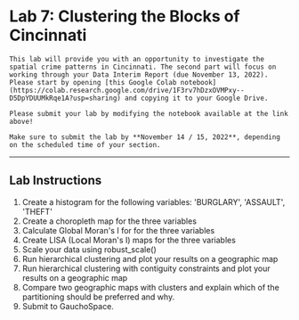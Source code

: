 # Lab 7: Clustering the Blocks of Cincinnati

````{caution}
This lab will provide you with an opportunity to investigate the spatial crime patterns in Cincinnati. The second part will focus on working through your Data Interim Report (due November 13, 2022). Please start by opening [this Google Colab notebook](https://colab.research.google.com/drive/1F3rv7hDzxOVMPxy--D5DpYDUUMkRqe1A?usp=sharing) and copying it to your Google Drive. 
````

````{important}
Please submit your lab by modifying the notebook available at the link above!
````

````{warning}
Make sure to submit the lab by **November 14 / 15, 2022**, depending on the scheduled time of your section.
````

---

## Lab Instructions

1. Create a histogram for the following variables: 'BURGLARY', 'ASSAULT', 'THEFT' 
2. Create a choropleth map for the three variables 
3. Calculate Global Moran's I for for the three variables 
4. Create LISA (Local Moran's I) maps for the three variables 
5. Scale your data using robust_scale()
6. Run hierarchical clustering and plot your results on a geographic map 
7. Run hierarchical clustering with contiguity constraints and plot your results on a geographic map
8. Compare two geographic maps with clusters and explain which of the partitioning should be preferred and why. 
9. Submit to GauchoSpace. 